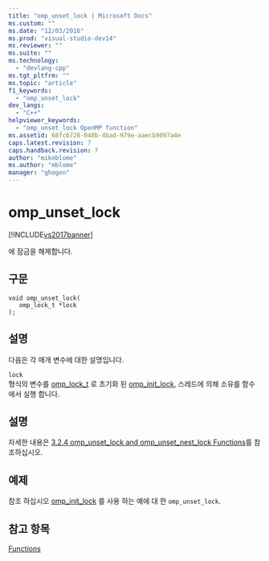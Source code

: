 ```yaml
---
title: "omp_unset_lock | Microsoft Docs"
ms.custom: ""
ms.date: "12/03/2016"
ms.prod: "visual-studio-dev14"
ms.reviewer: ""
ms.suite: ""
ms.technology: 
  - "devlang-cpp"
ms.tgt_pltfrm: ""
ms.topic: "article"
f1_keywords: 
  - "omp_unset_lock"
dev_langs: 
  - "C++"
helpviewer_keywords: 
  - "omp_unset_lock OpenMP function"
ms.assetid: 68fcb728-040b-4bad-979e-aaecb9097a4e
caps.latest.revision: 7
caps.handback.revision: 7
author: "mikeblome"
ms.author: "mblome"
manager: "ghogen"
---
```

# omp_unset_lock
[!INCLUDE[vs2017banner](../../../assembler/inline/includes/vs2017banner.md)]

에 잠금을 해제합니다.  
  
## 구문  
  
```  
void omp_unset_lock(  
   omp_lock_t *lock  
);  
```  
  
## 설명  
 다음은 각 매개 변수에 대한 설명입니다.  
  
 `lock`  
 형식의 변수를 [omp\_lock\_t](../../../parallel/openmp/reference/omp-lock-t.md) 로 초기화 된 [omp\_init\_lock](../../../parallel/openmp/reference/omp-init-lock.md), 스레드에 의해 소유를 함수에서 실행 합니다.  
  
## 설명  
 자세한 내용은 [3.2.4 omp\_unset\_lock and omp\_unset\_nest\_lock Functions](../../../parallel/openmp/3-2-4-omp-unset-lock-and-omp-unset-nest-lock-functions.md)를 참조하십시오.  
  
## 예제  
 참조 하십시오 [omp\_init\_lock](../../../parallel/openmp/reference/omp-init-lock.md) 를 사용 하는 예에 대 한 `omp_unset_lock`.  
  
## 참고 항목  
 [Functions](../../../parallel/openmp/reference/openmp-functions.md)